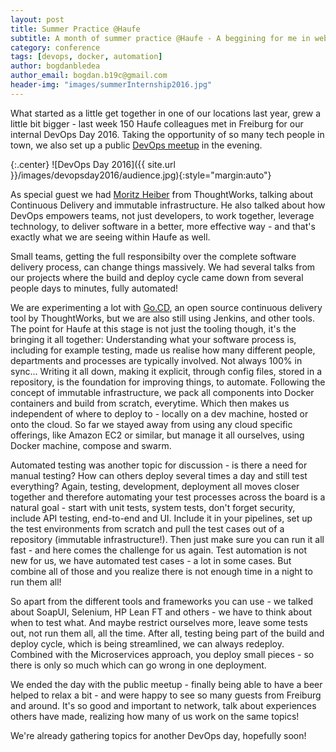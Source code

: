 ```yaml
---
layout: post
title: Summer Practice @Haufe
subtitle: A month of summer practice @Haufe - A beggining for me in web app development
category: conference
tags: [devops, docker, automation]
author: bogdanbledea
author_email: bogdan.b19c@gmail.com
header-img: "images/summerInternship2016.jpg"
---
```


What started as a little get together in one of our locations last year, grew a little bit bigger - last week 150 Haufe colleagues met in Freiburg for our internal DevOps Day 2016. Taking the opportunity of so many tech people in town, we also set up a public [DevOps meetup](http://www.meetup.com/de-DE/DevOps-Freiburg/events/231185858/) in the evening.

{:.center}
![DevOps Day 2016]({{ site.url }}/images/devopsday2016/audience.jpg){:style="margin:auto"}

As special guest we had [Moritz Heiber](https://twitter.com/moritzheiber) from ThoughtWorks, talking about Continuous Delivery and immutable infrastructure. He also talked about how DevOps empowers teams, not just developers, to work together, leverage technology, to deliver software in a better, more effective way - and that's exactly what we are seeing within Haufe as well.

Small teams, getting the full responsibilty over the complete software delivery process, can change things massively. We had several talks from our projects where the build and deploy cycle came down from several people days to minutes, fully automated!

We are experimenting a lot with [Go.CD](https://www.go.cd/), an open source continuous delivery tool by ThoughtWorks, but we are also still using Jenkins, and other tools. The point for Haufe at this stage is not just the tooling though, it's the bringing it all together: Understanding what your software process is, including for example testing, made us realise how many different people, departments and processes are typically involved. Not always 100% in sync... Writing it all down, making it explicit, through config files, stored in a repository, is the foundation for improving things, to automate. Following the concept of immutable infrastructure, we pack all components into Docker containers and build from scratch, everytime. Which then makes us independent of where to deploy to - locally on a dev machine, hosted or onto the cloud. So far we stayed away from using any cloud specific offerings, like Amazon EC2 or similar, but manage it all ourselves, using Docker machine, compose and swarm.

Automated testing was another topic for discussion - is there a need for manual testing? How can others deploy several times a day and still test everything? Again, testing, development, deployment all moves closer together and therefore automating your test processes across the board is a natural goal - start with unit tests, system tests, don't forget security, include API testing, end-to-end and UI. Include it in your pipelines, set up the test environments from scratch and pull the test cases out of a repository (immutable infrastructure!). Then just make sure you can run it all fast - and here comes the challenge for us again. Test automation is not new for us, we have automated test cases - a lot in some cases. But combine all of those and you realize there is not enough time in a night to run them all!

So apart from the different tools and frameworks you can use - we talked about SoapUI, Selenium, HP Lean FT and others - we have to think about when to test what. And maybe restrict ourselves more, leave some tests out, not run them all, all the time. After all, testing being part of the build and deploy cycle, which is being streamlined, we can always redeploy. Combined with the Microservices approach, you deploy small pieces - so there is only so much which can go wrong in one deployment.

We ended the day with the public meetup - finally being able to have a beer helped to relax a bit - and were happy to see so many guests from Freiburg and around. It's so good and important to network, talk about experiences others have made, realizing how many of us work on the same topics!

We're already gathering topics for another DevOps day, hopefully soon!
